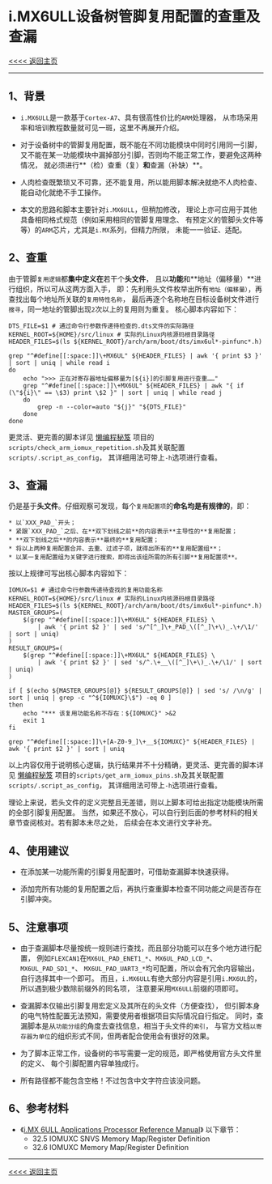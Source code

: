 <meta http-equiv="Content-Type" content="text/html; charset=utf-8" />

# i.MX6ULL设备树管脚复用配置的查重及查漏

[<<<< 返回主页](README.md)

---------------------------------------------------------------------------

## 1、背景

* `i.MX6ULL`是一款基于`Cortex-A7`、具有很高性价比的`ARM`处理器，
从市场采用率和培训教程数量就可见一斑，这里不再展开介绍。

* 对于设备树中的管脚复用配置，既不能在不同功能模块中同时引用同一引脚，
又不能在某一功能模块中漏掉部分引脚，否则均不能正常工作，要避免这两种情况，
就必须进行**（检）查重（复）**和**查漏（补缺）**。

* 人肉检查既繁琐又不可靠，还不能复用，所以能用脚本解决就绝不人肉检查、
能自动化就绝不手工操作。

* 本文的思路和脚本主要针对`i.MX6ULL`，但稍加修改，
理论上亦可应用于其他具备相同格式规范（例如采用相同的管脚复用理念、
有预定义的管脚头文件等等）的`ARM`芯片，尤其是`i.MX`系列，但精力所限，
未能一一验证、适配。

## 2、查重

由于管脚`复用逻辑`都**集中定义在**若干个**头文件**，
且以**功能**和**地址（偏移量）**进行组织，所以可从这两方面入手，
即：先利用头文件枚举出所有`地址（偏移量）`，再查找出每个地址所关联的`复用特性名称`，
最后再逐个名称地在目标设备树文件进行`搜寻`，同一地址的管脚出现`2`次以上的复用则为重复。
核心脚本内容如下：

````
DTS_FILE=$1 # 通过命令行参数传递待检查的.dts文件的实际路径
KERNEL_ROOT=${HOME}/src/linux # 实际的Linux内核源码根目录路径
HEADER_FILES=$(ls ${KERNEL_ROOT}/arch/arm/boot/dts/imx6ul*-pinfunc*.h)

grep "^#define[[:space:]]\+MX6UL" ${HEADER_FILES} | awk '{ print $3 }' | sort | uniq | while read i
do
    echo ">>> 正在对寄存器地址偏移量为[${i}]的引脚复用进行查重……"
    grep "^#define[[:space:]]\+MX6UL" ${HEADER_FILES} | awk "{ if (\"${i}\" == \$3) print \$2 }" | sort | uniq | while read j
    do
        grep -n --color=auto "${j}" "${DTS_FILE}"
    done
done
````

更灵活、更完善的脚本详见
<a href="https://github.com/FooFooDamon/lazy_coding_skills" target="_blank">懒编程秘笈</a>
项目的`scripts/check_arm_iomux_repetition.sh`及其关联配置`scripts/.script_as_config`，
其详细用法可带上`-h`选项进行查看。

## 3、查漏

仍是基于**头文件**。仔细观察可发现，每个`复用配置项`的**命名均是有规律的**，即：

    * 以`XXX_PAD_`开头；
    * 紧跟`XXX_PAD_`之后、在**双下划线之前**的内容表示**主导性的**复用配置；
    * **双下划线之后**的内容表示**最终的**复用配置；
    * 将以上两种复用配置合并、去重、过滤子项，就得出所有的**复用配置组**；
    * 以某一复用配置组为关键字进行搜索，即得出该组所需的所有引脚**复用配置项**。

按以上规律可写出核心脚本内容如下：

````
IOMUX=$1 # 通过命令行参数传递待查找的复用功能名称
KERNEL_ROOT=${HOME}/src/linux # 实际的Linux内核源码根目录路径
HEADER_FILES=$(ls ${KERNEL_ROOT}/arch/arm/boot/dts/imx6ul*-pinfunc*.h)
MASTER_GROUPS=(
    $(grep "^#define[[:space:]]\+MX6UL" ${HEADER_FILES} \
        | awk '{ print $2 }' | sed 's/^[^_]\+_PAD_\([^_]\+\)_.\+/\1/' | sort | uniq)
)
RESULT_GROUPS=(
    $(grep "^#define[[:space:]]\+MX6UL" ${HEADER_FILES} \
        | awk '{ print $2 }' | sed 's/^.\+__\([^_]\+\)_.\+/\1/' | sort | uniq)
)

if [ $(echo ${MASTER_GROUPS[@]} ${RESULT_GROUPS[@]} | sed 's/ /\n/g' | sort | uniq | grep -c "^${IOMUXC}\$") -eq 0 ]
then
    echo "*** 该复用功能名称不存在：${IOMUXC}" >&2
    exit 1
fi

grep "^#define[[:space:]]\+[A-Z0-9_]\+__${IOMUXC}" ${HEADER_FILES} | awk '{ print $2 }' | sort | uniq
````

以上内容仅用于说明核心逻辑，执行结果并不十分精确，更灵活、更完善的脚本详见
<a href="https://github.com/FooFooDamon/lazy_coding_skills" target="_blank">懒编程秘笈</a>
项目的`scripts/get_arm_iomux_pins.sh`及其关联配置`scripts/.script_as_config`，
其详细用法可带上`-h`选项进行查看。

理论上来说，若头文件的定义完整且无差错，则以上脚本可给出指定功能模块所需的全部引脚复用配置。
当然，如果还不放心，可以自行到后面的参考材料的相关章节查阅核对。若有脚本未尽之处，
后续会在本文进行文字补充。

## 4、使用建议

* 在添加某一功能所需的引脚复用配置时，可借助查漏脚本快速获得。

* 添加完所有功能的复用配置之后，再执行查重脚本检查不同功能之间是否存在引脚冲突。

## 5、注意事项

* 由于查漏脚本尽量按统一规则进行查找，而且部分功能可以在多个地方进行配置，
例如`FLEXCAN1`在`MX6UL_PAD_ENET1_*`、`MX6UL_PAD_LCD_*`、`MX6UL_PAD_SD1_*`、
`MX6UL_PAD_UART3_*`均可配置，所以会有冗余内容输出，自行选择其中一个即可。
而且，`i.MX6ULL`有绝大部分内容是引用`i.MX6UL`的，所以遇到极少数除前缀外的同名项，
注意要采用`MX6ULL`前缀的项即可。

* 查漏脚本仅输出引脚复用宏定义及其所在的头文件（方便查找），
但引脚本身的电气特性配置无法预知，需要使用者根据项目实际情况自行指定。
同时，查漏脚本是从`功能分组`的角度去查找信息，相当于头文件的`索引`，
与官方文档`以寄存器为单位`的组织形式不同，但两者配合使用会有很好的效果。

* 为了脚本正常工作，设备树的书写需要一定的规范，即严格使用官方头文件里的定义、
每个引脚配置内容单独成行。

* 所有路径都不能包含空格！不过包含中文字符应该没问题。

## 6、参考材料

* 《<a href="references/i.MX 6ULL Applications Processor Reference Manual.pdf" target="_blank">i.MX 6ULL Applications Processor Reference Manual</a>》
以下章节：
    * 32.5 IOMUXC SNVS Memory Map/Register Definition
    * 32.6 IOMUXC Memory Map/Register Definition

---------------------------------------------------------------------------

[<<<< 返回主页](README.md)

